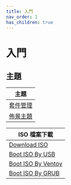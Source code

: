 ```yaml
---
title: 入門
nav_order: 1
has_children: true
---
```


# 入門


## 主題

| 主題 |
| --- |
| [套件管理](https://samwhelp.github.io/note-about-manjaro/read/start/package_management.html) |
| [佈景主題](https://samwhelp.github.io/note-about-manjaro/read/theme.html) |


| ISO 檔案下載 |
| --- |
| [Download ISO](https://samwhelp.github.io/note-about-manjaro/read/start/download/download_iso.html) |
| [Boot ISO By USB](https://samwhelp.github.io/note-about-manjaro/read/start/download/boot_iso_by_usb.html) |
| [Boot ISO By Ventoy](https://samwhelp.github.io/note-about-manjaro/read/start/download/boot_iso_by_ventoy.html) |
| [Boot ISO By GRUB](https://samwhelp.github.io/note-about-manjaro/read/start/download/boot_iso_by_grub.html) |
